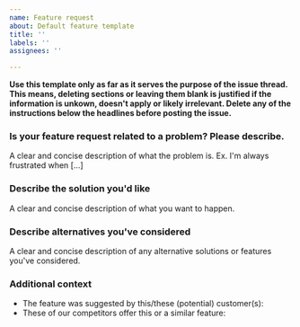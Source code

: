 ```yaml
---
name: Feature request
about: Default feature template
title: ''
labels: ''
assignees: ''

---
```


**Use this template only as far as it serves the purpose of the issue thread. This means, deleting sections or leaving them blank is justified if the information is unkown, doesn't apply or likely irrelevant. Delete any of the instructions below the headlines before posting the issue.**

### Is your feature request related to a problem? Please describe.
A clear and concise description of what the problem is. Ex. I'm always frustrated when [...]

### Describe the solution you'd like
A clear and concise description of what you want to happen.

### Describe alternatives you've considered
A clear and concise description of any alternative solutions or features you've considered.

### Additional context
- The feature was suggested by this/these (potential) customer(s):
- These of our competitors offer this or a similar feature:
